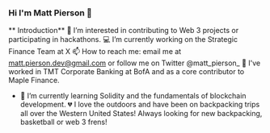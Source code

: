 ### Hi I'm Matt Pierson 👋


** Introduction**
👀 I’m interested in contributing to Web 3 projects or participating in hackathons. 
💻 I’m currently working on the Strategic Finance Team at X
📫 How to reach me: email me at matt.pierson.dev@gmail.com or follow me on Twitter @matt_pierson_
🍎 I've worked in TMT Corporate Banking at BofA and as a core contributor to Maple Finance.
- 🌱 I’m currently learning Solidity and the fundamentals of blockchain development.
💔 I love the outdoors and have been on backpacking trips all over the Western United States!  Always looking for new backpacking, basketball or web 3 frens!

<!--
**mattpierson789/mattpierson789** is a ✨ _special_ ✨ repository because its `README.md` (this file) appears on your GitHub profile.




